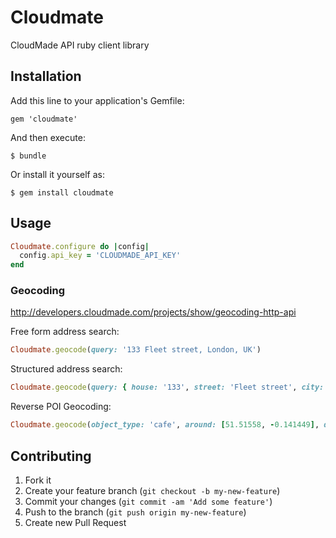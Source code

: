 # Cloudmate

CloudMade API ruby client library

## Installation

Add this line to your application's Gemfile:

    gem 'cloudmate'

And then execute:

    $ bundle

Or install it yourself as:

    $ gem install cloudmate

## Usage

```ruby
Cloudmate.configure do |config|
  config.api_key = 'CLOUDMADE_API_KEY'
end
```

### Geocoding

http://developers.cloudmade.com/projects/show/geocoding-http-api

Free form address search:

```ruby
Cloudmate.geocode(query: '133 Fleet street, London, UK')
```

Structured address search:

```ruby
Cloudmate.geocode(query: { house: '133', street: 'Fleet street', city: 'London', country: 'UK' })
```

Reverse POI Geocoding:

```ruby
Cloudmate.geocode(object_type: 'cafe', around: [51.51558, -0.141449], distance: :closest)
```

## Contributing

1. Fork it
2. Create your feature branch (`git checkout -b my-new-feature`)
3. Commit your changes (`git commit -am 'Add some feature'`)
4. Push to the branch (`git push origin my-new-feature`)
5. Create new Pull Request
